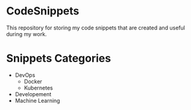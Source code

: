 # CodeSnippets
This repository for storing my code snippets that are created and useful during my work. 

# Snippets Categories
- DevOps
  - Docker
  - Kubernetes
- Developement
- Machine Learning
